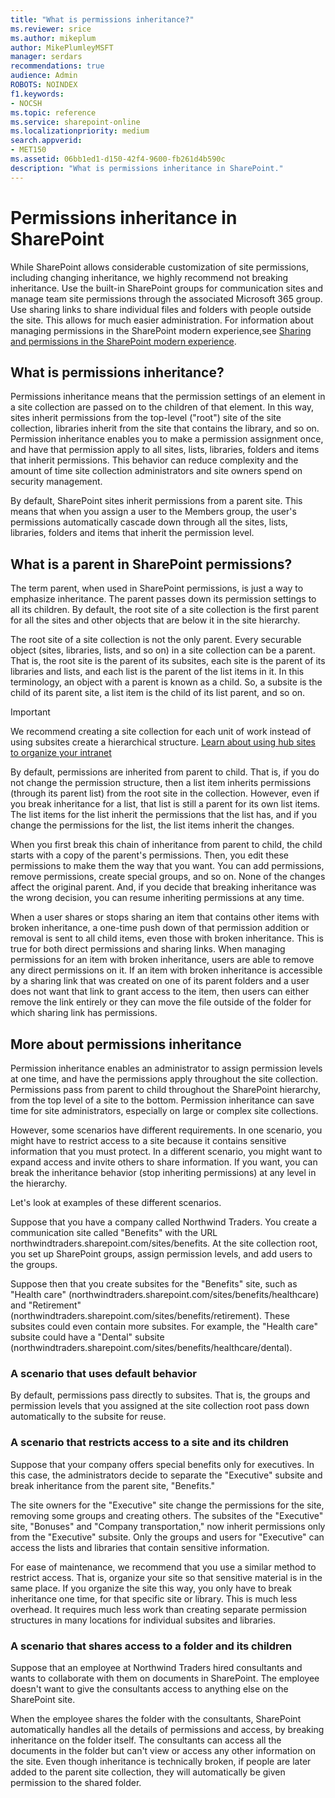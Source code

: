 ```yaml
---
title: "What is permissions inheritance?"
ms.reviewer: srice
ms.author: mikeplum
author: MikePlumleyMSFT
manager: serdars
recommendations: true
audience: Admin
ROBOTS: NOINDEX
f1.keywords:
- NOCSH
ms.topic: reference
ms.service: sharepoint-online
ms.localizationpriority: medium
search.appverid:
- MET150
ms.assetid: 06bb1ed1-d150-42f4-9600-fb261d4b590c
description: "What is permissions inheritance in SharePoint."
---
```


# Permissions inheritance in SharePoint

While SharePoint allows considerable customization of site permissions, including changing inheritance, we highly recommend not breaking inheritance. Use the built-in SharePoint groups for communication sites and manage team site permissions through the associated Microsoft 365 group. Use sharing links to share individual files and folders with people outside the site. This allows for much easier administration. For information about managing permissions in the SharePoint modern experience,see [Sharing and permissions in the SharePoint modern experience](modern-experience-sharing-permissions.md).

## What is permissions inheritance?

Permissions inheritance means that the permission settings of an element in a site collection are passed on to the children of that element. In this way, sites inherit permissions from the top-level ("root") site of the site collection, libraries inherit from the site that contains the library, and so on. Permission inheritance enables you to make a permission assignment once, and have that permission apply to all sites, lists, libraries, folders and items that inherit permissions. This behavior can reduce complexity and the amount of time site collection administrators and site owners spend on security management.
  
By default, SharePoint sites inherit permissions from a parent site. This means that when you assign a user to the Members group, the user's permissions automatically cascade down through all the sites, lists, libraries, folders and items that inherit the permission level.
  
## What is a parent in SharePoint permissions?
<a name="__toc340139789"> </a>

The term parent, when used in SharePoint permissions, is just a way to emphasize inheritance. The parent passes down its permission settings to all its children. By default, the root site of a site collection is the first parent for all the sites and other objects that are below it in the site hierarchy.
  
The root site of a site collection is not the only parent. Every securable object (sites, libraries, lists, and so on) in a site collection can be a parent. That is, the root site is the parent of its subsites, each site is the parent of its libraries and lists, and each list is the parent of the list items in it. In this terminology, an object with a parent is known as a child. So, a subsite is the child of its parent site, a list item is the child of its list parent, and so on.

> [!IMPORTANT]
> We recommend creating a site collection for each unit of work instead of using subsites create a hierarchical structure. [Learn about using hub sites to organize your intranet](planning-hub-sites.md) 
  
By default, permissions are inherited from parent to child. That is, if you do not change the permission structure, then a list item inherits permissions (through its parent list) from the root site in the collection. However, even if you break inheritance for a list, that list is still a parent for its own list items. The list items for the list inherit the permissions that the list has, and if you change the permissions for the list, the list items inherit the changes.
  
When you first break this chain of inheritance from parent to child, the child starts with a copy of the parent's permissions. Then, you edit these permissions to make them the way that you want. You can add permissions, remove permissions, create special groups, and so on. None of the changes affect the original parent. And, if you decide that breaking inheritance was the wrong decision, you can resume inheriting permissions at any time.

When a user shares or stops sharing an item that contains other items with broken inheritance, a one-time push down of that permission addition or removal is sent to all child items, even those with broken inheritance. This is true for both direct permissions and sharing links. When managing permissions for an item with broken inheritance, users are able to remove any direct permissions on it. If an item with broken inheritance is accessible by a sharing link that was created on one of its parent folders and a user does not want that link to grant access to the item, then users can either remove the link entirely or they can move the file outside of the folder for which sharing link has permissions.
  
## More about permissions inheritance
<a name="__toc340139790"> </a>

Permission inheritance enables an administrator to assign permission levels at one time, and have the permissions apply throughout the site collection. Permissions pass from parent to child throughout the SharePoint hierarchy, from the top level of a site to the bottom. Permission inheritance can save time for site administrators, especially on large or complex site collections.
  
However, some scenarios have different requirements. In one scenario, you might have to restrict access to a site because it contains sensitive information that you must protect. In a different scenario, you might want to expand access and invite others to share information. If you want, you can break the inheritance behavior (stop inheriting permissions) at any level in the hierarchy.
  
Let's look at examples of these different scenarios.
  
Suppose that you have a company called Northwind Traders. You create a communication site called "Benefits" with the URL northwindtraders.sharepoint.com/sites/benefits. At the site collection root, you set up SharePoint groups, assign permission levels, and add users to the groups.
  
Suppose then that you create subsites for the "Benefits" site, such as "Health care" (northwindtraders.sharepoint.com/sites/benefits/healthcare) and "Retirement" (northwindtraders.sharepoint.com/sites/benefits/retirement). These subsites could even contain more subsites. For example, the "Health care" subsite could have a "Dental" subsite (northwindtraders.sharepoint.com/sites/benefits/healthcare/dental).
  
### A scenario that uses default behavior
<a name="__toc340139791"> </a>

By default, permissions pass directly to subsites. That is, the groups and permission levels that you assigned at the site collection root pass down automatically to the subsite for reuse.
  
### A scenario that restricts access to a site and its children
<a name="__toc340139792"> </a>

Suppose that your company offers special benefits only for executives. In this case, the administrators decide to separate the "Executive" subsite and break inheritance from the parent site, "Benefits."
  
The site owners for the "Executive" site change the permissions for the site, removing some groups and creating others. The subsites of the "Executive" site, "Bonuses" and "Company transportation," now inherit permissions only from the "Executive" subsite. Only the groups and users for "Executive" can access the lists and libraries that contain sensitive information.
  
For ease of maintenance, we recommend that you use a similar method to restrict access. That is, organize your site so that sensitive material is in the same place. If you organize the site this way, you only have to break inheritance one time, for that specific site or library. This is much less overhead. It requires much less work than creating separate permission structures in many locations for individual subsites and libraries.
  
### A scenario that shares access to a folder and its children
<a name="__toc340139793"> </a>

Suppose that an employee at Northwind Traders hired consultants and wants to collaborate with them on documents in SharePoint. The employee doesn't want to give the consultants access to anything else on the SharePoint site.
  
When the employee shares the folder with the consultants, SharePoint automatically handles all the details of permissions and access, by breaking inheritance on the folder itself. The consultants can access all the documents in the folder but can't view or access any other information on the site. Even though inheritance is technically broken, if people are later added to the parent site collection, they will automatically be given permission to the shared folder.
  

